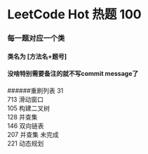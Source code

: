 # LeetCode Hot 热题 100
### 每一题对应一个类
#### 类名为 [方法名+题号]
#### 没啥特别需要备注的就不写commit message了

######重刷列表
31 \
713 滑动窗口 \
105 构建二叉树 \
128 并查集 \
146 双向链表 \
207 并查集 未完成 \
221 动态规划 